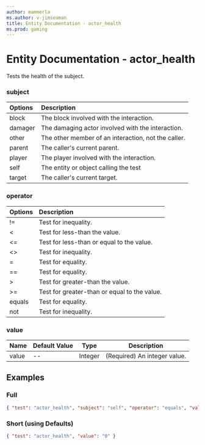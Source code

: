 ```yaml
---
author: mammerla
ms.author: v-jimseaman
title: Entity Documentation - actor_health
ms.prod: gaming
---
```


# Entity Documentation - actor_health

Tests the health of the subject.

### subject

| Options| Description |
|:-----------|:-----------|
| block| The block involved with the interaction. |
| damager| The damaging actor involved with the interaction. |
| other| The other member of an interaction, not the caller. |
| parent| The caller's current parent. |
| player| The player involved with the interaction. |
| self| The entity or object calling the test |
| target| The caller's current target. |

### operator

| Options| Description |
|:-----------|:-----------|
| !=| Test for inequality. |
| <| Test for less-than the value. |
| <=| Test for less-than or equal to the value. |
| <>| Test for inequality. |
| =| Test for equality. |
| ==| Test for equality. |
| >| Test for greater-than the value. |
| >=| Test for greater-than or equal to the value. |
| equals| Test for equality. |
| not| Test for inequality. |

### value

|Name |Default Value  |Type  |Description  |
|---------|---------|---------|---------|
|value | -- |Integer |(Required) An integer value. |

## Examples

### Full

```json
{ "test": "actor_health", "subject": "self", "operator": "equals", "value": "0" }
```

### Short (using Defaults)

```json
{ "test": "actor_health", "value": "0" }
```